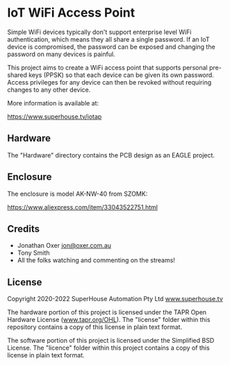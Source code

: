 IoT WiFi Access Point
=====================

Simple WiFi devices typically don't support enterprise level WiFi
authentication, which means they all share a single password. If
an IoT device is compromised, the password can be exposed and changing
the password on many devices is painful.

This project aims to create a WiFi access point that supports
personal pre-shared keys (PPSK) so that each device can be given its
own password. Access privileges for any device can then be revoked
without requiring changes to any other device.

More information is available at:

  https://www.superhouse.tv/iotap


Hardware
--------
The "Hardware" directory contains the PCB design as an EAGLE project.


Enclosure
---------
The enclosure is model AK-NW-40 from SZOMK:

  https://www.aliexpress.com/item/33043522751.html


Credits
-------
 * Jonathan Oxer <jon@oxer.com.au>
 * Tony Smith
 * All the folks watching and commenting on the streams!


License
-------
Copyright 2020-2022 SuperHouse Automation Pty Ltd  www.superhouse.tv  

The hardware portion of this project is licensed under the TAPR Open
Hardware License (www.tapr.org/OHL). The "license" folder within this
repository contains a copy of this license in plain text format.

The software portion of this project is licensed under the Simplified
BSD License. The "licence" folder within this project contains a
copy of this license in plain text format.


